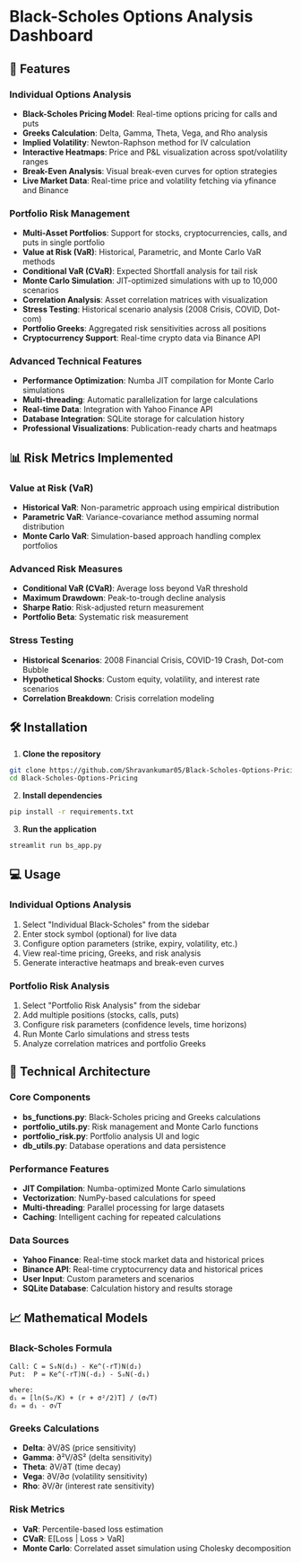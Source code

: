 # Black-Scholes Options Analysis Dashboard

## 🚀 Features

### Individual Options Analysis
- **Black-Scholes Pricing Model**: Real-time options pricing for calls and puts
- **Greeks Calculation**: Delta, Gamma, Theta, Vega, and Rho analysis
- **Implied Volatility**: Newton-Raphson method for IV calculation
- **Interactive Heatmaps**: Price and P&L visualization across spot/volatility ranges
- **Break-Even Analysis**: Visual break-even curves for option strategies
- **Live Market Data**: Real-time price and volatility fetching via yfinance and Binance

### Portfolio Risk Management
- **Multi-Asset Portfolios**: Support for stocks, cryptocurrencies, calls, and puts in single portfolio
- **Value at Risk (VaR)**: Historical, Parametric, and Monte Carlo VaR methods
- **Conditional VaR (CVaR)**: Expected Shortfall analysis for tail risk
- **Monte Carlo Simulation**: JIT-optimized simulations with up to 10,000 scenarios
- **Correlation Analysis**: Asset correlation matrices with visualization
- **Stress Testing**: Historical scenario analysis (2008 Crisis, COVID, Dot-com)
- **Portfolio Greeks**: Aggregated risk sensitivities across all positions
- **Cryptocurrency Support**: Real-time crypto data via Binance API

### Advanced Technical Features
- **Performance Optimization**: Numba JIT compilation for Monte Carlo simulations
- **Multi-threading**: Automatic parallelization for large calculations
- **Real-time Data**: Integration with Yahoo Finance API
- **Database Integration**: SQLite storage for calculation history
- **Professional Visualizations**: Publication-ready charts and heatmaps

## 📊 Risk Metrics Implemented

### Value at Risk (VaR)
- **Historical VaR**: Non-parametric approach using empirical distribution
- **Parametric VaR**: Variance-covariance method assuming normal distribution
- **Monte Carlo VaR**: Simulation-based approach handling complex portfolios

### Advanced Risk Measures
- **Conditional VaR (CVaR)**: Average loss beyond VaR threshold
- **Maximum Drawdown**: Peak-to-trough decline analysis
- **Sharpe Ratio**: Risk-adjusted return measurement
- **Portfolio Beta**: Systematic risk measurement

### Stress Testing
- **Historical Scenarios**: 2008 Financial Crisis, COVID-19 Crash, Dot-com Bubble
- **Hypothetical Shocks**: Custom equity, volatility, and interest rate scenarios
- **Correlation Breakdown**: Crisis correlation modeling

## 🛠 Installation

1. **Clone the repository**
```bash
git clone https://github.com/Shravankumar05/Black-Scholes-Options-Pricing.git
cd Black-Scholes-Options-Pricing
```

2. **Install dependencies**
```bash
pip install -r requirements.txt
```

3. **Run the application**
```bash
streamlit run bs_app.py
```

## 💻 Usage

### Individual Options Analysis
1. Select "Individual Black-Scholes" from the sidebar
2. Enter stock symbol (optional) for live data
3. Configure option parameters (strike, expiry, volatility, etc.)
4. View real-time pricing, Greeks, and risk analysis
5. Generate interactive heatmaps and break-even curves

### Portfolio Risk Analysis
1. Select "Portfolio Risk Analysis" from the sidebar
2. Add multiple positions (stocks, calls, puts)
3. Configure risk parameters (confidence levels, time horizons)
4. Run Monte Carlo simulations and stress tests
5. Analyze correlation matrices and portfolio Greeks

## 🔧 Technical Architecture

### Core Components
- **bs_functions.py**: Black-Scholes pricing and Greeks calculations
- **portfolio_utils.py**: Risk management and Monte Carlo functions
- **portfolio_risk.py**: Portfolio analysis UI and logic
- **db_utils.py**: Database operations and data persistence

### Performance Features
- **JIT Compilation**: Numba-optimized Monte Carlo simulations
- **Vectorization**: NumPy-based calculations for speed
- **Multi-threading**: Parallel processing for large datasets
- **Caching**: Intelligent caching for repeated calculations

### Data Sources
- **Yahoo Finance**: Real-time stock market data and historical prices
- **Binance API**: Real-time cryptocurrency data and historical prices
- **User Input**: Custom parameters and scenarios
- **SQLite Database**: Calculation history and results storage

## 📈 Mathematical Models

### Black-Scholes Formula
```
Call: C = S₀N(d₁) - Ke^(-rT)N(d₂)
Put:  P = Ke^(-rT)N(-d₂) - S₀N(-d₁)

where:
d₁ = [ln(S₀/K) + (r + σ²/2)T] / (σ√T)
d₂ = d₁ - σ√T
```

### Greeks Calculations
- **Delta**: ∂V/∂S (price sensitivity)
- **Gamma**: ∂²V/∂S² (delta sensitivity)
- **Theta**: ∂V/∂T (time decay)
- **Vega**: ∂V/∂σ (volatility sensitivity)
- **Rho**: ∂V/∂r (interest rate sensitivity)

### Risk Metrics
- **VaR**: Percentile-based loss estimation
- **CVaR**: E[Loss | Loss > VaR]
- **Monte Carlo**: Correlated asset simulation using Cholesky decomposition